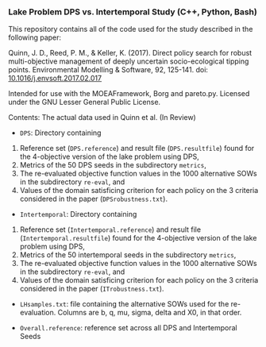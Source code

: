### Lake Problem DPS vs. Intertemporal Study (C++, Python, Bash)
This repository contains all of the code used for the study described in the following paper:  

Quinn, J. D., Reed, P. M., & Keller, K. (2017). Direct policy search for robust multi-objective management of deeply uncertain socio-ecological tipping points. Environmental Modelling & Software, 92, 125-141. doi: [10.1016/j.envsoft.2017.02.017](https://doi.org/10.1016/j.envsoft.2017.02.017)

Intended for use with the MOEAFramework, Borg and pareto.py. Licensed under the GNU Lesser General Public License.

Contents:
The actual data used in Quinn et al. (In Review)

* `DPS`: Directory containing 
1) Reference set (`DPS.reference`) and result file (`DPS.resultfile`) found for the 4-objective version of the lake problem using DPS,
2) Metrics of the 50 DPS seeds in the subdirectory `metrics`,
3) The re-evaluated objective function values in the 1000 alternative SOWs in the subdirectory `re-eval`, and
4) Values of the domain satisficing criterion for each policy on the 3 criteria considered in the paper (`DPSrobustness.txt`).

* `Intertemporal`: Directory containing 
1) Reference set (`Intertemporal.reference`) and result file (`Intertemporal.resultfile`) found for the 4-objective version of the lake problem using DPS,
2) Metrics of the 50 intertemporal seeds in the subdirectory `metrics`,
3) The re-evaluated objective function values in the 1000 alternative SOWs in the subdirectory `re-eval`, and
4) Values of the domain satisficing criterion for each policy on the 3 criteria considered in the paper (`ITrobustness.txt`).

* `LHsamples.txt`: file containing the alternative SOWs used for the re-evaluation. Columns are b, q, mu, sigma, delta and X0, in that order.

* `Overall.reference`: reference set across all DPS and Intertemporal Seeds

